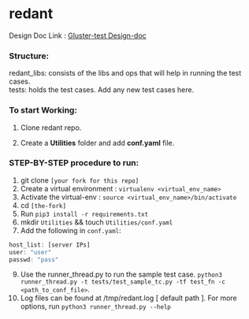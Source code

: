 # redant

Design Doc Link : [Gluster-test Design-doc](https://docs.google.com/document/d/1D8zUSmg-00ey711gsqvS6G9i_fGN2cE0EbG4u1TOsaQ/edit?usp=sharing)

### Structure:

redant_libs: consists of the libs and ops that will help in running the test cases.<br>
tests: holds the test cases. Add any new test cases here.<br>

### To start Working:

1. Clone redant repo.

2. Create a **Utilities** folder and add **conf.yaml** file.


### STEP-BY-STEP procedure to run:
1. git clone `[your fork for this repo]`
2. Create a virtual environment : `virtualenv <virtual_env_name>`
3. Activate the virtual-env : `source <virtual_env_name>/bin/activate`
4. cd `[the-fork]`
5. Run `pip3 install -r requirements.txt`
7. mkdir `Utilities` && touch `Utilities/conf.yaml`
8. Add the following in `conf.yaml`:

```javascript
host_list: [server IPs]
user: "user"
passwd: "pass"
```

9. Use the runner_thread.py to run the sample test case.
`python3 runner_thread.py -t tests/test_sample_tc.py -tf test_fn -c <path_to_conf_file>`.
10. Log files can be found at /tmp/redant.log [ default path ]. For more options, run `python3 runner_thread.py --help`
